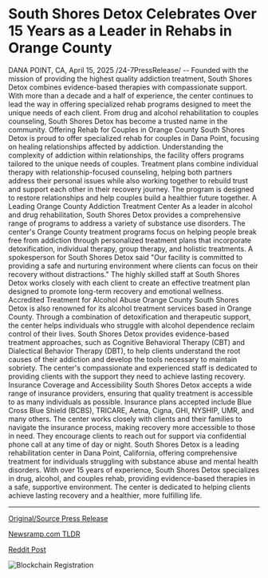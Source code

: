 # South Shores Detox Celebrates Over 15 Years as a Leader in Rehabs in Orange County

DANA POINT, CA, April 15, 2025 /24-7PressRelease/ -- Founded with the mission of providing the highest quality addiction treatment, South Shores Detox combines evidence-based therapies with compassionate support. With more than a decade and a half of experience, the center continues to lead the way in offering specialized rehab programs designed to meet the unique needs of each client.   From drug and alcohol rehabilitation to couples counseling, South Shores Detox has become a trusted name in the community.  Offering Rehab for Couples in Orange County  South Shores Detox is proud to offer specialized rehab for couples in Dana Point, focusing on healing relationships affected by addiction. Understanding the complexity of addiction within relationships, the facility offers programs tailored to the unique needs of couples.   Treatment plans combine individual therapy with relationship-focused counseling, helping both partners address their personal issues while also working together to rebuild trust and support each other in their recovery journey. The program is designed to restore relationships and help couples build a healthier future together.  A Leading Orange County Addiction Treatment Center  As a leader in alcohol and drug rehabilitation, South Shores Detox provides a comprehensive range of programs to address a variety of substance use disorders. The center's Orange County treatment programs focus on helping people break free from addiction through personalized treatment plans that incorporate detoxification, individual therapy, group therapy, and holistic treatments.   A spokesperson for South Shores Detox said "Our facility is committed to providing a safe and nurturing environment where clients can focus on their recovery without distractions." The highly skilled staff at South Shores Detox works closely with each client to create an effective treatment plan designed to promote long-term recovery and emotional wellness.  Accredited Treatment for Alcohol Abuse Orange County  South Shores Detox is also renowned for its alcohol treatment services based in Orange County. Through a combination of detoxification and therapeutic support, the center helps individuals who struggle with alcohol dependence reclaim control of their lives.   South Shores Detox provides evidence-based treatment approaches, such as Cognitive Behavioral Therapy (CBT) and Dialectical Behavior Therapy (DBT), to help clients understand the root causes of their addiction and develop the tools necessary to maintain sobriety. The center's compassionate and experienced staff is dedicated to providing clients with the support they need to achieve lasting recovery.  Insurance Coverage and Accessibility  South Shores Detox accepts a wide range of insurance providers, ensuring that quality treatment is accessible to as many individuals as possible. Insurance plans accepted include Blue Cross Blue Shield (BCBS), TRICARE, Aetna, Cigna, GHI, NYSHIP, UMR, and many others.   The center works closely with clients and their families to navigate the insurance process, making recovery more accessible to those in need. They encourage clients to reach out for support via confidential phone call at any time of day or night.  South Shores Detox is a leading rehabilitation center in Dana Point, California, offering comprehensive treatment for individuals struggling with substance abuse and mental health disorders.   With over 15 years of experience, South Shores Detox specializes in drug, alcohol, and couples rehab, providing evidence-based therapies in a safe, supportive environment. The center is dedicated to helping clients achieve lasting recovery and a healthier, more fulfilling life. 

---

[Original/Source Press Release](https://www.24-7pressrelease.com/press-release/521708/south-shores-detox-celebrates-over-15-years-as-a-leader-in-rehabs-in-orange-county)
                    

[Newsramp.com TLDR](https://newsramp.com/curated-news/leading-addiction-treatment-center-in-dana-point-offers-specialized-rehab-programs-for-couples-and-individuals/9da4b6e0e0c7656c52e83e590c2b4606) 

 



[Reddit Post](https://www.reddit.com/r/newsramp/comments/1jzlr6r/leading_addiction_treatment_center_in_dana_point/) 



![Blockchain Registration](https://cdn.newsramp.app/24-7PressRelease/qrcode/254/15/swimwMyO.webp)